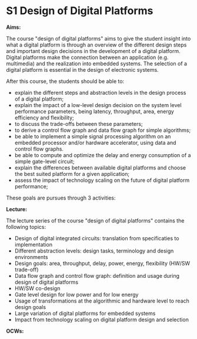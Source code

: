 

# S1 Design of Digital Platforms

**Aims:**

The course "design of digital platforms" aims to give the student insight into what a digital platform is through an overview of the different design steps and important design decisions in the development of a digital platform. Digital platforms make the connection between an application (e.g. multimedia) and the realization into embedded systems. The selection of a digital platform is essential in the design of electronic systems.

After this course, the students should be able to:

- explain the different steps and abstraction levels in the design process of a digital platform;
- explain the impact of a low-level design decision on the system level performance parameters, being latency, throughput, area, energy efficiency and flexibility;
- to discuss the trade-offs between these parameters;
- to derive a control flow graph and data flow graph for simple algorithms;
- be able to implement a simple signal processing algorithm on an embedded processor and/or hardware accelerator, using data and control flow graphs.
- be able to compute and optimize the delay and energy consumption of a simple gate-level circuit;
- explain the differences between available digital platforms and choose the best suited platform for a given application;
- assess the impact of technology scaling on the future of digital platform performance;

These goals are pursues through 3 activities:

**Lecture:**

The lecture series of the course "design of digital platforms" contains the following topics:

- Design of digital integrated circuits: translation from specificaties to implementation
- Different abstraction levels: design tasks, terminology and design environments
- Design goals: area, throughput, delay, power, energy, flexibility (HW/SW trade-off)
- Data flow graph and control flow graph: definition and usage during design of digital platforms
- HW/SW co-design
- Gate level design for low power and for low energy
- Usage of transformations at the algorithmic and hardware level to reach design goals
- Large variation of digital platforms for embedded systems
- Impact from technology scaling on digital platform design and selection



**OCWs:**


